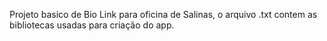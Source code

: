 Projeto basico de Bio Link para oficina de Salinas, o arquivo .txt contem as bibliotecas usadas para criação do app.
